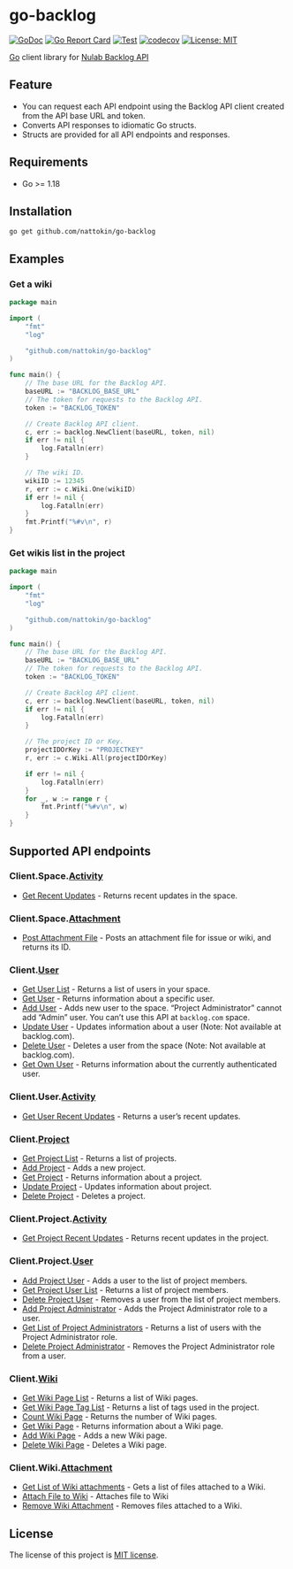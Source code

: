 go-backlog
====
[![GoDoc](https://godoc.org/github.com/nattokin/go-backlog?status.svg)](https://godoc.org/github.com/nattokin/go-backlog)
[![Go Report Card](https://goreportcard.com/badge/github.com/nattokin/go-backlog)](https://goreportcard.com/report/github.com/nattokin/go-backlog)
[![Test](https://github.com/nattokin/go-backlog/workflows/Test/badge.svg)](https://github.com/nattokin/go-backlog/actions?query=workflow%3ATest+branch%3Amaster)
[![codecov](https://codecov.io/gh/nattokin/go-backlog/branch/master/graph/badge.svg)](https://codecov.io/gh/nattokin/go-backlog)
[![License: MIT](https://img.shields.io/badge/License-MIT-blue.svg)](https://opensource.org/licenses/MIT)

[Go](https://golang.org) client library for [Nulab Backlog API](https://developer.nulab.com/docs/backlog)

## Feature

- You can request each API endpoint using the Backlog API client created from the API base URL and token.
- Converts API responses to idiomatic Go structs.
- Structs are provided for all API endpoints and responses.

## Requirements

- Go >= 1.18

## Installation

```
go get github.com/nattokin/go-backlog
```

## Examples

### Get a wiki

```go
package main

import (
	"fmt"
	"log"

	"github.com/nattokin/go-backlog"
)

func main() {
    // The base URL for the Backlog API.
    baseURL := "BACKLOG_BASE_URL"
    // The token for requests to the Backlog API.
    token := "BACKLOG_TOKEN"

    // Create Backlog API client.
    c, err := backlog.NewClient(baseURL, token, nil)
    if err != nil {
        log.Fatalln(err)
    }

    // The wiki ID.
    wikiID := 12345
    r, err := c.Wiki.One(wikiID)
    if err != nil {
        log.Fatalln(err)
    }
    fmt.Printf("%#v\n", r)
}
```

### Get wikis list in the project

```go
package main

import (
	"fmt"
	"log"

	"github.com/nattokin/go-backlog"
)

func main() {
    // The base URL for the Backlog API.
    baseURL := "BACKLOG_BASE_URL"
    // The token for requests to the Backlog API.
    token := "BACKLOG_TOKEN"

    // Create Backlog API client.
    c, err := backlog.NewClient(baseURL, token, nil)
    if err != nil {
        log.Fatalln(err)
    }

    // The project ID or Key.
    projectIDOrKey := "PROJECTKEY"
    r, err := c.Wiki.All(projectIDOrKey)

    if err != nil {
        log.Fatalln(err)
    }
    for _, w := range r {
        fmt.Printf("%#v\n", w)
    }
}
```

## Supported API endpoints

### Client.Space.[Activity](https://godoc.org/github.com/nattokin/go-backlog#SpaceActivityService)

- [Get Recent Updates](https://developer.nulab.com/docs/backlog/api/2/get-recent-updates) - Returns recent updates in the space.

### Client.Space.[Attachment](https://godoc.org/github.com/nattokin/go-backlog#SpaceAttachmentService)

- [Post Attachment File](https://developer.nulab-inc.com/docs/backlog/api/2/post-attachment-file/) - Posts an attachment file for issue or wiki, and returns its ID.

### Client.[User](https://godoc.org/github.com/nattokin/go-backlog#UserService)

- [Get User List](https://developer.nulab.com/docs/backlog/api/2/get-user-list) - Returns a list of users in your space.
- [Get User](https://developer.nulab.com/docs/backlog/api/2/get-user) - Returns information about a specific user.
- [Add User](https://developer.nulab.com/docs/backlog/api/2/add-user) - Adds new user to the space. “Project Administrator” cannot add “Admin” user. You can’t use this API at `backlog.com` space.
- [Update User](https://developer.nulab.com/docs/backlog/api/2/update-user) - Updates information about a user (Note: Not available at backlog.com).
- [Delete User](https://developer.nulab.com/docs/backlog/api/2/delete-user) - Deletes a user from the space (Note: Not available at backlog.com).
- [Get Own User](https://developer.nulab.com/docs/backlog/api/2/get-own-user) - Returns information about the currently authenticated user.

### Client.User.[Activity](https://godoc.org/github.com/nattokin/go-backlog#UserActivityService)
- [Get User Recent Updates](https://developer.nulab.com/docs/backlog/api/2/get-user-recent-updates) - Returns a user’s recent updates.

### Client.[Project](https://godoc.org/github.com/nattokin/go-backlog#ProjectService)

- [Get Project List](https://developer.nulab.com/docs/backlog/api/2/get-project-list) - Returns a list of projects.
- [Add Project](https://developer.nulab.com/docs/backlog/api/2/add-project) - Adds a new project.
- [Get Project](https://developer.nulab.com/docs/backlog/api/2/get-project) - Returns information about a project.
- [Update Project](https://developer.nulab.com/docs/backlog/api/2/update-project) - Updates information about project.
- [Delete Project](https://developer.nulab.com/docs/backlog/api/2/delete-project) - Deletes a project.

### Client.Project.[Activity](https://godoc.org/github.com/nattokin/go-backlog#ProjectActivityService)

- [Get Project Recent Updates](https://developer.nulab.com/docs/backlog/api/2/get-project-recent-updates) - Returns recent updates in the project.

### Client.Project.[User](https://godoc.org/github.com/nattokin/go-backlog#ProjectUserService)

- [Add Project User](https://developer.nulab.com/docs/backlog/api/2/add-project-user) - Adds a user to the list of project members.
- [Get Project User List](https://developer.nulab.com/docs/backlog/api/2/get-project-user-list) - Returns a list of project members.
- [Delete Project User](https://developer.nulab.com/docs/backlog/api/2/delete-project-user) - Removes a user from the list of project members.
- [Add Project Administrator](https://developer.nulab.com/docs/backlog/api/2/add-project-administrator) - Adds the Project Administrator role to a user.
- [Get List of Project Administrators](https://developer.nulab.com/docs/backlog/api/2/get-list-of-project-administrators) - Returns a list of users with the Project Administrator role.
- [Delete Project Administrator](https://developer.nulab.com/docs/backlog/api/2/delete-project-administrator) - Removes the Project Administrator role from a user.

### Client.[Wiki](https://godoc.org/github.com/nattokin/go-backlog#WikiService)

- [Get Wiki Page List](https://developer.nulab-inc.com/docs/backlog/api/2/get-wiki-page-list/) - Returns a list of Wiki pages.
- [Get Wiki Page Tag List](https://developer.nulab-inc.com/docs/backlog/api/2/get-wiki-page-tag-list/) - Returns a list of tags used in the project.
- [Count Wiki Page](https://developer.nulab-inc.com/docs/backlog/api/2/count-wiki-page/) - Returns the number of Wiki pages.
- [Get Wiki Page](https://developer.nulab-inc.com/docs/backlog/api/2/get-wiki-page/) - Returns information about a Wiki page.
- [Add Wiki Page](https://developer.nulab-inc.com/docs/backlog/api/2/add-wiki-page/) - Adds a new Wiki page.
- [Delete Wiki Page](https://developer.nulab-inc.com/docs/backlog/api/2/delete-wiki-page/) - Deletes a Wiki page.

### Client.Wiki.[Attachment](https://godoc.org/github.com/nattokin/go-backlog#WikiAttachmentService)

- [Get List of Wiki attachments](https://developer.nulab-inc.com/docs/backlog/api/2/get-list-of-wiki-attachments/) - Gets a list of files attached to a Wiki.
- [Attach File to Wiki](https://developer.nulab-inc.com/docs/backlog/api/2/attach-file-to-wiki/) - Attaches file to Wiki
- [Remove Wiki Attachment](https://developer.nulab-inc.com/docs/backlog/api/2/remove-wiki-attachment/) - Removes files attached to a Wiki.

## License

The license of this project is [MIT license](https://opensource.org/licenses/MIT).
